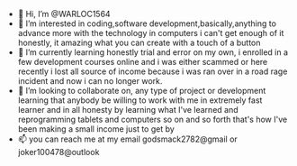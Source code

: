 - 👋 Hi, I’m @WARLOC1564
- 👀 I’m interested in coding,software development,basically,anything to advance more with the technology in computers i can't get enough of it honestly, it amazing what you can create with a touch of a button
- 🌱 I’m currently learning honestly trial and error on my own, i enrolled in a few development courses online and i was either scammed or here recently i lost all source of income because i was ran over in a road rage incident and now i can no longer work.
- 💞️ I’m looking to collaborate on, any type of project or development learning that anybody be willing to work with me in extremely fast learner and in all honesty by learning what I've learned and reprogramming tablets and computers so on and so forth that's how I've been making a small income just to get by
- 📫 you can reach me at my email godsmack2782@gmail or joker100478@outlook

<!---
WARLOC1564/WARLOC1564 is a ✨ special ✨ repository because its `README.md` (this file) appears on your GitHub profile.
You can click the Preview link to take a look at your changes.
--->
